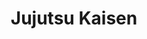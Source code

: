 ---
layout: lecteur.njk
tags : jjk

title : Jujutsu Kaisen 
episode : 18
saison : 1
iframe : https://streamtape.com/e/9Obj1oZjPgCaaDe/Jujutsu_Kaisen_-_18_VOSTFR.mp4

cc :  VostFr
---